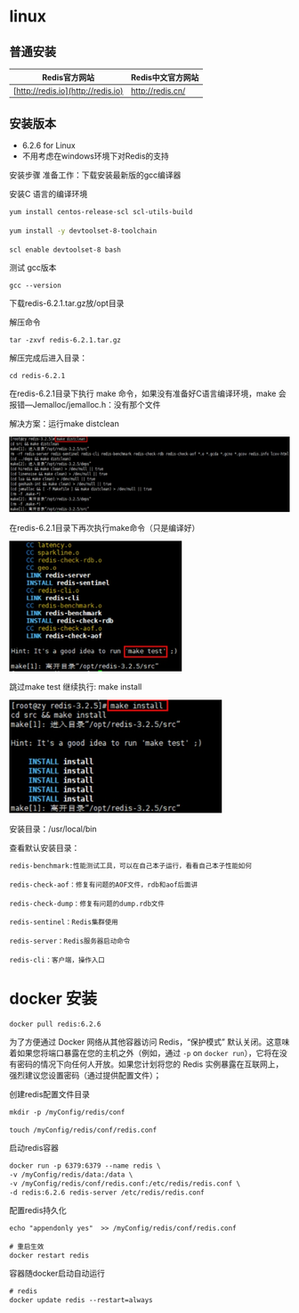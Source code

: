 # linux

## 普通安装

| Redis官方网站                          | Redis中文官方网站 |
|----------------------------------------|-------------------|
| [http://redis.io](http://redis.io) | http://redis.cn/  |

## 安装版本

-   6.2.6 for Linux
-   不用考虑在windows环境下对Redis的支持

安装步骤
准备工作：下载安装最新版的gcc编译器

安装C 语言的编译环境

```bash
yum install centos-release-scl scl-utils-build

yum install -y devtoolset-8-toolchain

scl enable devtoolset-8 bash
```

测试 gcc版本

```
gcc --version
```

下载redis-6.2.1.tar.gz放/opt目录

解压命令

```
tar -zxvf redis-6.2.1.tar.gz
```

解压完成后进入目录：

```
cd redis-6.2.1
```

在redis-6.2.1目录下执行 make 命令，如果没有准备好C语言编译环境，make 会报错—Jemalloc/jemalloc.h：没有那个文件

解决方案：运行make distclean

![](https://raw.githubusercontent.com/MrSunflowers/images/main/note/spring/202204271506777.jpeg)

在redis-6.2.1目录下再次执行make命令（只是编译好）

![](https://raw.githubusercontent.com/MrSunflowers/images/main/note/spring/202204271507542.jpeg)

跳过make test 继续执行: make install

![](https://raw.githubusercontent.com/MrSunflowers/images/main/note/spring/202204271507992.jpeg)

安装目录：/usr/local/bin

查看默认安装目录：

```bash
redis-benchmark:性能测试工具，可以在自己本子运行，看看自己本子性能如何

redis-check-aof：修复有问题的AOF文件，rdb和aof后面讲

redis-check-dump：修复有问题的dump.rdb文件

redis-sentinel：Redis集群使用

redis-server：Redis服务器启动命令

redis-cli：客户端，操作入口
```

# docker 安装

```
docker pull redis:6.2.6
```

为了方便通过 Docker 网络从其他容器访问 Redis，“保护模式” 默认关闭。这意味着如果您将端口暴露在您的主机之外（例如，通过 `-p` on `docker run`），它将在没有密码的情况下向任何人开放。如果您计划将您的 Redis 实例暴露在互联网上，强烈建议您设置密码（通过提供配置文件）；

创建redis配置文件目录

```
mkdir -p /myConfig/redis/conf

touch /myConfig/redis/conf/redis.conf
```

启动redis容器

```
docker run -p 6379:6379 --name redis \
-v /myConfig/redis/data:/data \
-v /myConfig/redis/conf/redis.conf:/etc/redis/redis.conf \
-d redis:6.2.6 redis-server /etc/redis/redis.conf
```

配置redis持久化

```
echo "appendonly yes"  >> /myConfig/redis/conf/redis.conf

# 重启生效
docker restart redis
```

容器随docker启动自动运行

```
# redis
docker update redis --restart=always
```

